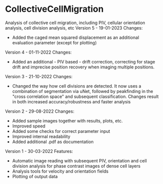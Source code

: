# CollectiveCellMigration
Analysis of collective cell migration, including PIV, cellular orientation analysis, cell division analysis, etc
Version 5 - 19-01-2023
Changes:
  - Added the caged mean squared displacement as an additional evaluation parameter (except for plotting)

Version 4 - 01-11-2022
Changes:
  - Added an additional - PIV based - drift correction, correcting for stage drift and imprecise position recovery when imaging multiple positions.

Version 3 - 21-10-2022
Changes:
  - Changed the way how cell divisions are detected. It now uses a combination of segmentation via uNet, followed by peakfinding in the "cross correlation space" and subsequent classification. Changes result in both increased accuracy/robustness and faster analysis

Version 2 - 29-08-2022
Changes:
- Added sample images together with results, plots, etc.
- Improved speed
- Added some checks for correct parameter input
- Improved internal readability
- Added additional .pdf as documentation

Version 1 - 30-03-2022
Features:
- Automatic image reading with subsequent PIV, orientation and cell division analysis for phase contrast images of dense cell layers
- Analysis tools for velocity and orientation fields
- Plotting of output data
